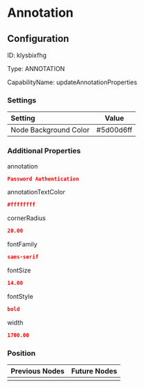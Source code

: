 # Annotation
## Configuration
ID:  klysbixfhg

Type: ANNOTATION 

CapabilityName: updateAnnotationProperties

### Settings
| Setting | Value  |
| :------------------------ | ---------------------------------------- |
| Node Background Color | #5d00d6ff | 

 




### Additional Properties
annotation
 ```json 
Password Authentication
```


annotationTextColor
 ```json 
#ffffffff
```


cornerRadius
 ```json 
20.00
```


fontFamily
 ```json 
sans-serif
```


fontSize
 ```json 
14.00
```


fontStyle
 ```json 
bold
```


width
 ```json 
1700.00
```




### Position
| Previous Nodes | Future Nodes |
| :------------- | ------------ |
|  |  |